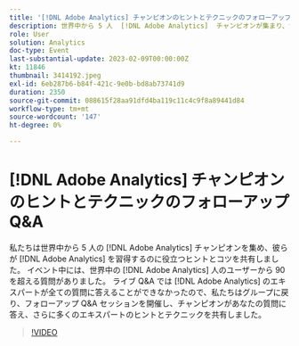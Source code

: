 ```yaml
---
title: '[!DNL Adobe Analytics] チャンピオンのヒントとテクニックのフォローアップ Q&A'
description: 世界中から 5 人  [!DNL Adobe Analytics]  チャンピオンが集まり、世界中のユーザーをマスターするのに役立つヒントやコツを  [!DNL Adobe Analytics]. During the event, over 90 questions were asked by [!DNL Adobe Analytics]  供しました。 ライブ Q&A では  [!DNL Adobe Analytics]  のエキスパートが全ての質問に答えることができなかったので、私たちはグループに戻り、フォローアップ Q&A セッションを開催し、チャンピオンがあなたの質問に答え、さらに多くのエキスパートのヒントとテクニックを共有しました。
role: User
solution: Analytics
doc-type: Event
last-substantial-update: 2023-02-09T00:00:00Z
kt: 11846
thumbnail: 3414192.jpeg
exl-id: 6eb287b6-b84f-421c-9e0b-bd8ab73741d9
duration: 2350
source-git-commit: 088615f28aa91dfd4ba119c11c4c9f8a89441d84
workflow-type: tm+mt
source-wordcount: '147'
ht-degree: 0%

---
```


# [!DNL Adobe Analytics] チャンピオンのヒントとテクニックのフォローアップ Q&amp;A

私たちは世界中から 5 人の [!DNL Adobe Analytics] チャンピオンを集め、彼らが [!DNL Adobe Analytics] を習得するのに役立つヒントとコツを共有しました。 イベント中には、世界中の [!DNL Adobe Analytics] 人のユーザーから 90 を超える質問がありました。 ライブ Q&amp;A では [!DNL Adobe Analytics] のエキスパートが全ての質問に答えることができなかったので、私たちはグループに戻り、フォローアップ Q&amp;A セッションを開催し、チャンピオンがあなたの質問に答え、さらに多くのエキスパートのヒントとテクニックを共有しました。

>[!VIDEO](https://video.tv.adobe.com/v/3456998/?quality=12&learn=on&captions=jpn)
